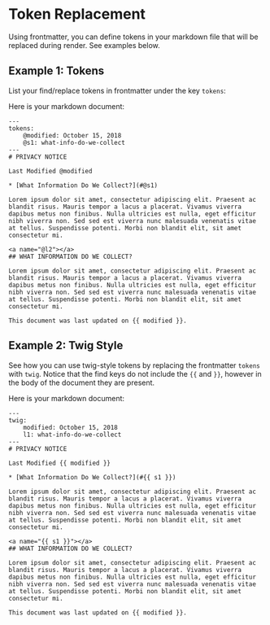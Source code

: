 # Token Replacement

Using frontmatter, you can define tokens in your markdown file that will be replaced during render.  See examples below.


## Example 1: Tokens

List your find/replace tokens in frontmatter under the key `tokens`:

Here is your markdown document:

    ---
    tokens:
        @modified: October 15, 2018
        @s1: what-info-do-we-collect
    ---
    # PRIVACY NOTICE
    
    Last Modified @modified
    
    * [What Information Do We Collect?](#@s1)
    
    Lorem ipsum dolor sit amet, consectetur adipiscing elit. Praesent ac blandit risus. Mauris tempor a lacus a placerat. Vivamus viverra dapibus metus non finibus. Nulla ultricies est nulla, eget efficitur nibh viverra non. Sed sed est viverra nunc malesuada venenatis vitae at tellus. Suspendisse potenti. Morbi non blandit elit, sit amet consectetur mi.
    
    <a name="@l2"></a>
    ## WHAT INFORMATION DO WE COLLECT?
    
    Lorem ipsum dolor sit amet, consectetur adipiscing elit. Praesent ac blandit risus. Mauris tempor a lacus a placerat. Vivamus viverra dapibus metus non finibus. Nulla ultricies est nulla, eget efficitur nibh viverra non. Sed sed est viverra nunc malesuada venenatis vitae at tellus. Suspendisse potenti. Morbi non blandit elit, sit amet consectetur mi.
    
    This document was last updated on {{ modified }}.

## Example 2: Twig Style

See how you can use twig-style tokens by replacing the frontmatter `tokens` with `twig`.  Notice that the find keys do not include the `{{` and `}}`, however in the body of the document they are present.

Here is your markdown document:

    ---
    twig:
        modified: October 15, 2018
        l1: what-info-do-we-collect
    ---
    # PRIVACY NOTICE
    
    Last Modified {{ modified }}
    
    * [What Information Do We Collect?](#{{ s1 }})
    
    Lorem ipsum dolor sit amet, consectetur adipiscing elit. Praesent ac blandit risus. Mauris tempor a lacus a placerat. Vivamus viverra dapibus metus non finibus. Nulla ultricies est nulla, eget efficitur nibh viverra non. Sed sed est viverra nunc malesuada venenatis vitae at tellus. Suspendisse potenti. Morbi non blandit elit, sit amet consectetur mi.
    
    <a name="{{ s1 }}"></a>
    ## WHAT INFORMATION DO WE COLLECT?
    
    Lorem ipsum dolor sit amet, consectetur adipiscing elit. Praesent ac blandit risus. Mauris tempor a lacus a placerat. Vivamus viverra dapibus metus non finibus. Nulla ultricies est nulla, eget efficitur nibh viverra non. Sed sed est viverra nunc malesuada venenatis vitae at tellus. Suspendisse potenti. Morbi non blandit elit, sit amet consectetur mi.
    
    This document was last updated on {{ modified }}.
